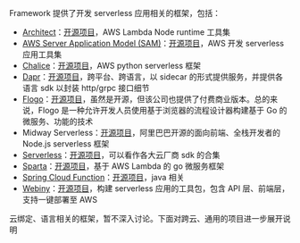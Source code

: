Framework 提供了开发 serverless 应用相关的框架，包括：

* [Architect](https://arc.codes/)：[开源项目](https://github.com/architect/functions)，AWS Lambda Node runtime 工具集
* [AWS Server Application Model (SAM)](https://aws.amazon.com/cn/serverless/sam/)：[开源项目](https://github.com/awslabs/serverless-application-model)，AWS 开发 serverless 应用工具集
* [Chalice](https://aws.amazon.com/cn/blogs/developer/chalice-1-0-0-ga-release/)：[开源项目](https://github.com/aws/chalice)，AWS python serverless 框架
* [Dapr](https://dapr.io/)：[开源项目](https://github.com/dapr/dapr)，跨平台、跨语言，以 sidecar 的形式提供服务，并提供各语言 sdk 以封装 http/grpc 接口细节
* [Flogo](https://www.flogo.io/)：[开源项目](https://github.com/TIBCOSoftware/flogo)，虽然是开源，但该公司也提供了付费商业版本。总的来说，Flogo 是一种允许开发人员使用基于浏览器的流程设计器构建基于 Go 的微服务、功能的技术
* Midway Serverless：[开源项目](https://github.com/midwayjs/midway)，阿里巴巴开源的面向前端、全栈开发者的 Node.js serverless 框架
* [Serverless](https://www.serverless.com/cn/)：[开源项目](https://github.com/serverless/serverless)，可以看作各大云厂商 sdk 的合集
* [Sparta](https://gosparta.io/)：[开源项目](https://github.com/mweagle/Sparta)，基于 AWS Lambda 的 go 微服务框架
* [Spring Cloud Function](https://spring.io/projects/spring-cloud-function)：[开源项目](https://github.com/spring-cloud/spring-cloud-function)，java 相关
* [Webiny](https://www.webiny.com)：[开源项目](https://github.com/webiny/webiny-js)，构建 serverless 应用的工具包，包含 API 层、前端层，支持一键部署至 AWS

云绑定、语言相关的框架，暂不深入讨论。下面对跨云、通用的项目进一步展开说明

